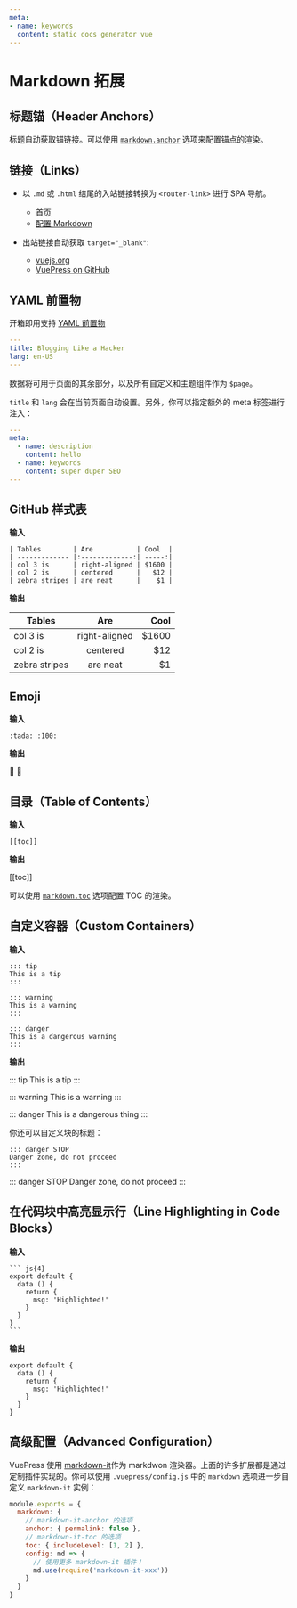 ```yaml
---
meta:
- name: keywords
  content: static docs generator vue
---
```


# Markdown 拓展

## 标题锚（Header Anchors）

标题自动获取锚链接。可以使用 [`markdown.anchor`](../config/#markdownanchor)  选项来配置锚点的渲染。

## 链接（Links）

- 以 `.md` 或 `.html` 结尾的入站链接转换为 `<router-link>` 进行 SPA 导航。

  - [首页](/)
  - [配置 Markdown](../config/#markdown)

- 出站链接自动获取 `target="_blank"`:

  - [vuejs.org](https://vuejs.org)
  - [VuePress on GitHub](https://github.com/vuejs/vuepress)

## YAML 前置物

开箱即用支持 [YAML 前置物](https://jekyllrb.com/docs/frontmatter/)

``` yaml
---
title: Blogging Like a Hacker
lang: en-US
---
```

数据将可用于页面的其余部分，以及所有自定义和主题组件作为 `$page`。

`title` 和 `lang` 会在当前页面自动设置。另外，你可以指定额外的 meta 标签进行注入：

``` yaml
---
meta:
  - name: description
    content: hello
  - name: keywords
    content: super duper SEO
---
```

## GitHub 样式表

**输入**

```
| Tables        | Are           | Cool  |
| ------------- |:-------------:| -----:|
| col 3 is      | right-aligned | $1600 |
| col 2 is      | centered      |   $12 |
| zebra stripes | are neat      |    $1 |
```

**输出**

| Tables        | Are           | Cool  |
| ------------- |:-------------:| -----:|
| col 3 is      | right-aligned | $1600 |
| col 2 is      | centered      |   $12 |
| zebra stripes | are neat      |    $1 |

## Emoji

**输入**

```
:tada: :100:
```

**输出**

:tada: :100:

## 目录（Table of Contents）

**输入**

```
[[toc]]
```

**输出**

[[toc]]

可以使用 [`markdown.toc`](../config/#markdowntoc) 选项配置 TOC 的渲染。

## 自定义容器（Custom Containers）

**输入**

```
::: tip
This is a tip
:::

::: warning
This is a warning
:::

::: danger
This is a dangerous warning
:::
```

**输出**

::: tip
This is a tip
:::

::: warning
This is a warning
:::

::: danger
This is a dangerous thing
:::

你还可以自定义块的标题：

```
::: danger STOP
Danger zone, do not proceed
:::
```

::: danger STOP
Danger zone, do not proceed
:::

## 在代码块中高亮显示行（Line Highlighting in Code Blocks）

**输入**

````
``` js{4}
export default {
  data () {
    return {
      msg: 'Highlighted!'
    }
  }
}
```
````

**输出**

``` js{4}
export default {
  data () {
    return {
      msg: 'Highlighted!'
    }
  }
}
```

## 高级配置（Advanced Configuration）

VuePress 使用 [markdown-it](https://github.com/markdown-it/markdown-it)作为 markdwon 渲染器。上面的许多扩展都是通过定制插件实现的。你可以使用 `.vuepress/config.js` 中的 `markdown` 选项进一步自定义 `markdown-it` 实例：

``` js
module.exports = {
  markdown: {
    // markdown-it-anchor 的选项
    anchor: { permalink: false },
    // markdown-it-toc 的选项
    toc: { includeLevel: [1, 2] },
    config: md => {
      // 使用更多 markdown-it 插件！
      md.use(require('markdown-it-xxx'))
    }
  }
}
```
